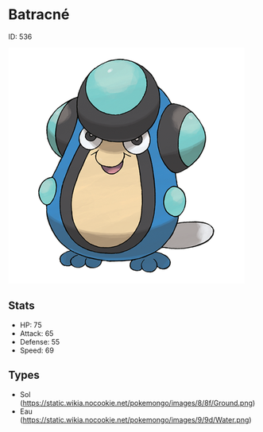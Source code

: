 # Batracné


ID: 536

![](https://raw.githubusercontent.com/PokeAPI/sprites/master/sprites/pokemon/other/official-artwork/536.png "Batracné")

## Stats


 - HP: 75
 - Attack: 65
 - Defense: 55
 - Speed: 69

## Types


 - Sol (https://static.wikia.nocookie.net/pokemongo/images/8/8f/Ground.png)
 - Eau (https://static.wikia.nocookie.net/pokemongo/images/9/9d/Water.png)
